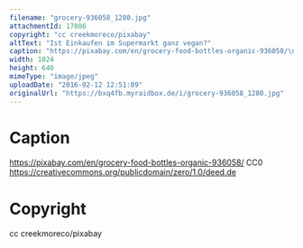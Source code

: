 ```yaml
---
filename: "grocery-936058_1280.jpg"
attachmentId: 17806
copyright: "cc creekmoreco/pixabay"
altText: "Ist Einkaufen im Supermarkt ganz vegan?"
caption: "https://pixabay.com/en/grocery-food-bottles-organic-936058/\nCC0\nhttps://creativecommons.org/publicdomain/zero/1.0/deed.de"
width: 1024
height: 640
mimeType: "image/jpeg"
uploadDate: "2016-02-12 12:51:09"
originalUrl: "https://bxq4fb.myraidbox.de/i/grocery-936058_1280.jpg"
---
```


# Caption

https://pixabay.com/en/grocery-food-bottles-organic-936058/
CC0
https://creativecommons.org/publicdomain/zero/1.0/deed.de

# Copyright

cc creekmoreco/pixabay
